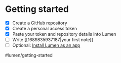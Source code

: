 # Getting started

- [x] Create a GitHub repository
- [x] Create a personal access token
- [x] Paste your token and repository details into Lumen
- [ ] Write [[1689835937187|your first note]]
- [ ] Optional: [Install Lumen as an app](https://developer.mozilla.org/en-US/docs/Web/Progressive_web_apps/Guides/Installing)

#lumen/getting-started
